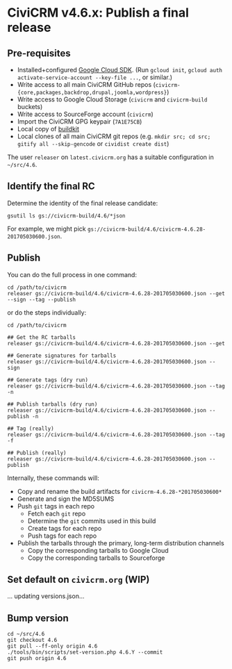 # CiviCRM v4.6.x: Publish a final release

## Pre-requisites

 * Installed+configured [Google Cloud SDK](https://cloud.google.com/sdk/downloads). (Run `gcloud init`, `gcloud auth activate-service-account --key-file ...`, or similar.)
 * Write access to all main CiviCRM GitHub repos (`civicrm-{core,packages,backdrop,drupal,joomla,wordpress}`)
 * Write access to Google Cloud Storage (`civicrm` and `civicrm-build` buckets)
 * Write access to SourceForge account (`civicrm`)
 * Import the CiviCRM GPG keypair (`7A1E75CB`)
 * Local copy of [buildkit](https://github.com/civicrm/civicrm-buildkit/)
 * Local clones of all main CiviCRM git repos (e.g. `mkdir src; cd src; gitify all --skip-gencode` or `cividist create dist`)

The user `releaser` on `latest.civicrm.org` has a suitable configuration in `~/src/4.6`.

## Identify the final RC

Determine the identity of the final release candidate:

```
gsutil ls gs://civicrm-build/4.6/*json
```

For example, we might pick `gs://civicrm-build/4.6/civicrm-4.6.28-201705030600.json`.

## Publish

You can do the full process in one command:

```
cd /path/to/civicrm
releaser gs://civicrm-build/4.6/civicrm-4.6.28-201705030600.json --get --sign --tag --publish
```

or do the steps individually:

```
cd /path/to/civicrm

## Get the RC tarballs
releaser gs://civicrm-build/4.6/civicrm-4.6.28-201705030600.json --get

## Generate signatures for tarballs
releaser gs://civicrm-build/4.6/civicrm-4.6.28-201705030600.json --sign

## Generate tags (dry run)
releaser gs://civicrm-build/4.6/civicrm-4.6.28-201705030600.json --tag -n

## Publish tarballs (dry run)
releaser gs://civicrm-build/4.6/civicrm-4.6.28-201705030600.json --publish -n

## Tag (really)
releaser gs://civicrm-build/4.6/civicrm-4.6.28-201705030600.json --tag -f

## Publish (really)
releaser gs://civicrm-build/4.6/civicrm-4.6.28-201705030600.json --publish
```

Internally, these commands will:
 * Copy and rename the build artifacts for `civicrm-4.6.28-*201705030600*`
 * Generate and sign the MD5SUMS
 * Push `git` tags in each repo
   * Fetch each `git` repo
   * Determine the `git` commits used in this build
   * Create tags for each repo
   * Push tags for each repo
 * Publish the tarballs through the primary, long-term distribution channels
   * Copy the corresponding tarballs to Google Cloud
   * Copy the corresponding tarballs to Sourceforge

## Set default on `civicrm.org` (WIP)

... updating versions.json...

## Bump version

```
cd ~/src/4.6
git checkout 4.6
git pull --ff-only origin 4.6
./tools/bin/scripts/set-version.php 4.6.Y --commit
git push origin 4.6
```
